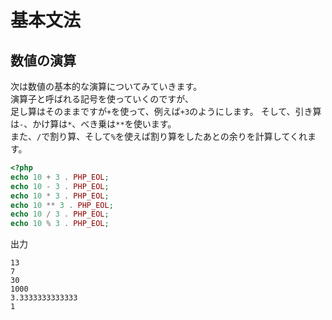 # 基本文法
## 数値の演算
次は数値の基本的な演算についてみていきます。  
演算子と呼ばれる記号を使っていくのですが、  
足し算はそのままですが``+``を使って、例えば``+3``のようにします。
そして、引き算は``-``、かけ算は``*``、べき乗は``**``を使います。  
また、``/``で割り算、そして``%``を使えば割り算をしたあとの余りを計算してくれます。
```PHP
<?php
echo 10 + 3 . PHP_EOL;
echo 10 - 3 . PHP_EOL;
echo 10 * 3 . PHP_EOL;
echo 10 ** 3 . PHP_EOL;
echo 10 / 3 . PHP_EOL;
echo 10 % 3 . PHP_EOL;
```
出力
```
13
7
30
1000
3.3333333333333
1
```
